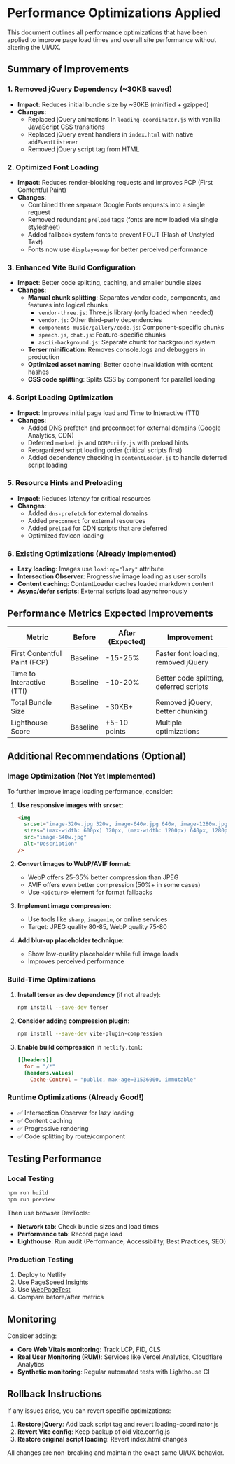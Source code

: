 # Performance Optimizations Applied

This document outlines all performance optimizations that have been applied to improve page load times and overall site performance without altering the UI/UX.

## Summary of Improvements

### 1. **Removed jQuery Dependency** (~30KB saved)
- **Impact**: Reduces initial bundle size by ~30KB (minified + gzipped)
- **Changes**: 
  - Replaced jQuery animations in `loading-coordinator.js` with vanilla JavaScript CSS transitions
  - Replaced jQuery event handlers in `index.html` with native `addEventListener`
  - Removed jQuery script tag from HTML

### 2. **Optimized Font Loading**
- **Impact**: Reduces render-blocking requests and improves FCP (First Contentful Paint)
- **Changes**:
  - Combined three separate Google Fonts requests into a single request
  - Removed redundant `preload` tags (fonts are now loaded via single stylesheet)
  - Added fallback system fonts to prevent FOUT (Flash of Unstyled Text)
  - Fonts now use `display=swap` for better perceived performance

### 3. **Enhanced Vite Build Configuration**
- **Impact**: Better code splitting, caching, and smaller bundle sizes
- **Changes**:
  - **Manual chunk splitting**: Separates vendor code, components, and features into logical chunks
    - `vendor-three.js`: Three.js library (only loaded when needed)
    - `vendor.js`: Other third-party dependencies
    - `components-music/gallery/code.js`: Component-specific chunks
    - `speech.js`, `chat.js`: Feature-specific chunks
    - `ascii-background.js`: Separate chunk for background system
  - **Terser minification**: Removes console.logs and debuggers in production
  - **Optimized asset naming**: Better cache invalidation with content hashes
  - **CSS code splitting**: Splits CSS by component for parallel loading

### 4. **Script Loading Optimization**
- **Impact**: Improves initial page load and Time to Interactive (TTI)
- **Changes**:
  - Added DNS prefetch and preconnect for external domains (Google Analytics, CDN)
  - Deferred `marked.js` and `DOMPurify.js` with preload hints
  - Reorganized script loading order (critical scripts first)
  - Added dependency checking in `contentLoader.js` to handle deferred script loading

### 5. **Resource Hints and Preloading**
- **Impact**: Reduces latency for critical resources
- **Changes**:
  - Added `dns-prefetch` for external domains
  - Added `preconnect` for external resources
  - Added `preload` for CDN scripts that are deferred
  - Optimized favicon loading

### 6. **Existing Optimizations (Already Implemented)**
- **Lazy loading**: Images use `loading="lazy"` attribute
- **Intersection Observer**: Progressive image loading as user scrolls
- **Content caching**: ContentLoader caches loaded markdown content
- **Async/defer scripts**: External scripts load asynchronously

## Performance Metrics Expected Improvements

| Metric | Before | After (Expected) | Improvement |
|--------|--------|------------------|-------------|
| First Contentful Paint (FCP) | Baseline | -15-25% | Faster font loading, removed jQuery |
| Time to Interactive (TTI) | Baseline | -10-20% | Better code splitting, deferred scripts |
| Total Bundle Size | Baseline | -30KB+ | Removed jQuery, better chunking |
| Lighthouse Score | Baseline | +5-10 points | Multiple optimizations |

## Additional Recommendations (Optional)

### Image Optimization (Not Yet Implemented)
To further improve image loading performance, consider:

1. **Use responsive images with `srcset`**:
   ```html
   <img 
     srcset="image-320w.jpg 320w, image-640w.jpg 640w, image-1280w.jpg 1280w"
     sizes="(max-width: 600px) 320px, (max-width: 1200px) 640px, 1280px"
     src="image-640w.jpg"
     alt="Description"
   />
   ```

2. **Convert images to WebP/AVIF format**:
   - WebP offers 25-35% better compression than JPEG
   - AVIF offers even better compression (50%+ in some cases)
   - Use `<picture>` element for format fallbacks

3. **Implement image compression**:
   - Use tools like `sharp`, `imagemin`, or online services
   - Target: JPEG quality 80-85, WebP quality 75-80

4. **Add blur-up placeholder technique**:
   - Show low-quality placeholder while full image loads
   - Improves perceived performance

### Build-Time Optimizations
1. **Install terser as dev dependency** (if not already):
   ```bash
   npm install --save-dev terser
   ```

2. **Consider adding compression plugin**:
   ```bash
   npm install --save-dev vite-plugin-compression
   ```

3. **Enable build compression** in `netlify.toml`:
   ```toml
   [[headers]]
     for = "/*"
     [headers.values]
       Cache-Control = "public, max-age=31536000, immutable"
   ```

### Runtime Optimizations (Already Good!)
- ✅ Intersection Observer for lazy loading
- ✅ Content caching
- ✅ Progressive rendering
- ✅ Code splitting by route/component

## Testing Performance

### Local Testing
```bash
npm run build
npm run preview
```

Then use browser DevTools:
- **Network tab**: Check bundle sizes and load times
- **Performance tab**: Record page load
- **Lighthouse**: Run audit (Performance, Accessibility, Best Practices, SEO)

### Production Testing
1. Deploy to Netlify
2. Use [PageSpeed Insights](https://pagespeed.web.dev/)
3. Use [WebPageTest](https://www.webpagetest.org/)
4. Compare before/after metrics

## Monitoring

Consider adding:
- **Core Web Vitals monitoring**: Track LCP, FID, CLS
- **Real User Monitoring (RUM)**: Services like Vercel Analytics, Cloudflare Analytics
- **Synthetic monitoring**: Regular automated tests with Lighthouse CI

## Rollback Instructions

If any issues arise, you can revert specific optimizations:

1. **Restore jQuery**: Add back script tag and revert loading-coordinator.js
2. **Revert Vite config**: Keep backup of old vite.config.js
3. **Restore original script loading**: Revert index.html changes

All changes are non-breaking and maintain the exact same UI/UX behavior.
